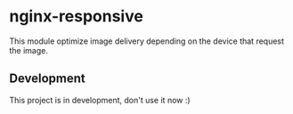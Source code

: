 # nginx-responsive

This module optimize image delivery depending on the device that request the image.

## Development 

This project is in development, don't use it now :)
